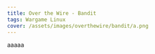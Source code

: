 ```yaml
---
title: Over the Wire - Bandit
tags: Wargame Linux
cover: /assets/images/overthewire/bandit/a.png
---
```


aaaaa